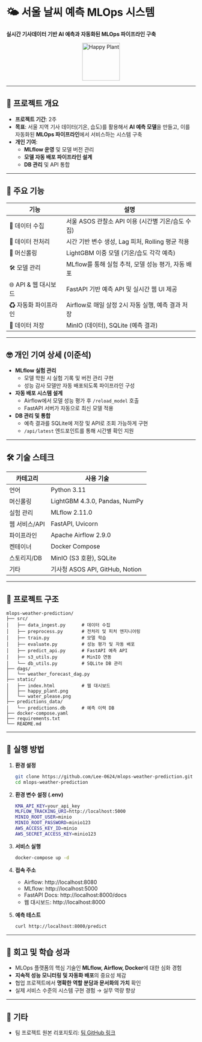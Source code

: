 # 🌤️ 서울 날씨 예측 MLOps 시스템  
**실시간 기사데이터 기반 AI 예측과 자동화된 MLOps 파이프라인 구축**

<p align="center">
  <img src="static/happy_plant.png" width="100" alt="Happy Plant" />
</p>

---

## 📌 프로젝트 개요
- **프로젝트 기간**: 2주  
- **목표**: 서울 지역 기사 데이터(기온, 습도)를 활용해서 **AI 예측 모델**을 만들고, 이를 자동화된 **MLOps 파이프라인**에서 서비스하는 시스템 구축  
- **개인 기여**:  
  - **MLflow 운영** 및 모델 버전 관리
  - **모델 자동 배포 파이프라인 설계**
  - **DB 관리** 및 API 통합

---

## 🌟 주요 기능
| 기능                  | 설명 |
|----------------------|------|
| 🛁 데이터 수집         | 서울 ASOS 관찰소 API 이용 (시간별 기온/습도 수집) |
| 🧹 데이터 전처리       | 시간 기반 변수 생성, Lag 피처, Rolling 평균 적용 |
| 🤖 머신롤링           | LightGBM 이중 모델 (기온/습도 각각 예측) |
| 🛠️ 모델 관리          | MLflow를 통해 실험 추적, 모델 성능 평가, 자동 배포 |
| 🌐 API & 웹 대시보드  | FastAPI 기반 예측 API 및 실시간 웹 UI 제공 |
| ♻ 자동화 파이프라인   | Airflow로 매일 살정 2시 자동 실행, 예측 결과 저장 |
| 📃 데이터 저장         | MinIO (데이터), SQLite (예측 결과) |

---

## 🤓 개인 기여 상세 (이준석)
- **MLflow 실험 관리**
  - 모델 학원 시 실험 기록 및 버전 관리 구현
  - 성능 감사 모델만 자동 배포되도록 파이프라인 구성
- **자동 배포 시스템 설계**
  - Airflow에서 모델 성능 평가 후 `/reload_model` 호출
  - FastAPI 서버가 자동으로 최신 모델 적용
- **DB 관리 및 통합**
  - 예측 결과를 SQLite에 저장 및 API로 조회 가능하게 구현
  - `/api/latest` 엔드포인트를 통해 시간별 확인 지원

---

## 🛠️ 기술 스테크

| 카테고리       | 사용 기술 |
|----------------|-----------|
| 언어           | Python 3.11 |
| 머신롤링       | LightGBM 4.3.0, Pandas, NumPy |
| 실험 관리      | MLflow 2.11.0 |
| 웹 서비스/API | FastAPI, Uvicorn |
| 파이프라인     | Apache Airflow 2.9.0 |
| 켄테이너       | Docker Compose |
| 스토리지/DB    | MinIO (S3 호환), SQLite |
| 기타           | 기사청 ASOS API, GitHub, Notion |

---

## 📂 프로젝트 구조

```
mlops-weather-prediction/
├── src/
│   ├── data_ingest.py      # 데이터 수집
│   ├── preprocess.py       # 전처리 및 피처 엔지니어링
│   ├── train.py            # 모델 학습
│   ├── evaluate.py         # 성능 평가 및 자동 배포
│   ├── predict_api.py      # FastAPI 예측 API
│   ├── s3_utils.py         # MinIO 연동
│   └── db_utils.py         # SQLite DB 관리
├── dags/
│   └── weather_forecast_dag.py
├── static/
│   ├── index.html          # 웹 대시보드
│   ├── happy_plant.png
│   └── water_please.png
├── predictions_data/
│   └── predictions.db      # 예측 이력 DB
├── docker-compose.yaml
├── requirements.txt
└── README.md
```

---

## 🚀 실행 방법

1. **환경 설정**
   ```bash
   git clone https://github.com/Lee-0624/mlops-weather-prediction.git
   cd mlops-weather-prediction
   ```

2. **환경 변수 설정 (.env)**
   ```bash
   KMA_API_KEY=your_api_key
   MLFLOW_TRACKING_URI=http://localhost:5000
   MINIO_ROOT_USER=minio
   MINIO_ROOT_PASSWORD=minio123
   AWS_ACCESS_KEY_ID=minio
   AWS_SECRET_ACCESS_KEY=minio123
   ```

3. **서비스 실행**
   ```bash
   docker-compose up -d
   ```

4. **접속 주소**
   - Airflow: http://localhost:8080
   - MLflow: http://localhost:5000
   - FastAPI Docs: http://localhost:8000/docs
   - 웹 대시보드: http://localhost:8000

5. **예측 테스트**
   ```bash
   curl http://localhost:8000/predict
   ```

---

## 🧠 회고 및 학습 성과
- MLOps 플랫폼의 핵심 기술인 **MLflow, Airflow, Docker**에 대한 심화 경험
- **지속적 성능 모니터링 및 자동화 배포**의 중요성 체감
- 협업 프로젝트에서 **명확한 역할 분담과 문서화의 가치** 확인
- 실제 서비스 수준의 시스템 구현 경험 → 실무 역량 향상

---

## 📌 기타
- 팀 프로젝트 원본 리포지토리: [팀 GitHub 링크](https://github.com/AIBootcamp13/mlops-cloud-project-mlops_5)  



